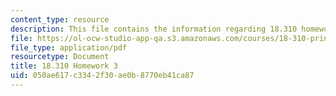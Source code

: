 ```yaml
---
content_type: resource
description: This file contains the information regarding 18.310 homework 3.
file: https://ol-ocw-studio-app-qa.s3.amazonaws.com/courses/18-310-principles-of-discrete-applied-mathematics-fall-2013/050ae617c3342f30ae0b8770eb41ca87_MIT18_310F13_Homework3.pdf
file_type: application/pdf
resourcetype: Document
title: 18.310 Homework 3
uid: 050ae617-c334-2f30-ae0b-8770eb41ca87
---
```

